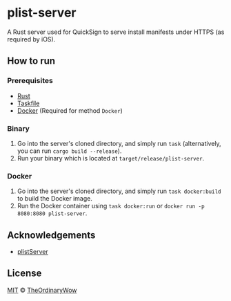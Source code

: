 # plist-server

A Rust server used for QuickSign to serve install manifests under HTTPS (as required by iOS).

## How to run

### Prerequisites

- [Rust](https://www.rust-lang.org/tools/install)
- [Taskfile](https://taskfile.dev/installation/)
- [Docker](https://www.docker.com/get-started/) (Required for method `Docker`)

### Binary

1. Go into the server's cloned directory, and simply run `task` (alternatively, you can run `cargo build --release`).
2. Run your binary which is located at `target/release/plist-server`.

### Docker
1. Go into the server's cloned directory, and simply run `task docker:build` to build the Docker image.
2. Run the Docker container using `task docker:run` or `docker run -p 8080:8080 plist-server`.

## Acknowledgements

- [plistServer](https://github.com/QuickSign-Team/plistserver)

## License

[MIT](LICENSE) © [TheOrdinaryWow](https://github.com/TheOrdinaryWow)
